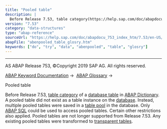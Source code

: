 ```yaml
---
title: "Pooled table"
description: |
  Before Release 7.53, table category(https://help.sap.com/doc/abapdocu_753_index_htm/7.53/en-US/abenddic_database_tables_tab_type.htm) of a database table(https://help.sap.com/doc/abapdocu_753_index_htm/7.53/en-US/abendatabase_table_glosry.htm 'Glossary Entry') in ABAP Dictionary(https://help.s
version: "7.53"
category: "data-structures"
type: "abap-reference"
sourceUrl: "https://help.sap.com/doc/abapdocu_753_index_htm/7.53/en-US/abenpooled_table_glosry.htm"
abapFile: "abenpooled_table_glosry.htm"
keywords: ["do", "try", "data", "abenpooled", "table", "glosry"]
---
```


* * *

AS ABAP Release 753, ©Copyright 2019 SAP AG. All rights reserved.

[ABAP Keyword Documentation](https://help.sap.com/doc/abapdocu_753_index_htm/7.53/en-US/abenabap.htm) →  [ABAP Glossary](https://help.sap.com/doc/abapdocu_753_index_htm/7.53/en-US/abenabap_glossary.htm) → 

Pooled table

Before Release 7.53, [table category](https://help.sap.com/doc/abapdocu_753_index_htm/7.53/en-US/abenddic_database_tables_tab_type.htm) of a [database table](https://help.sap.com/doc/abapdocu_753_index_htm/7.53/en-US/abendatabase_table_glosry.htm "Glossary Entry") in [ABAP Dictionary](https://help.sap.com/doc/abapdocu_753_index_htm/7.53/en-US/abenabap_dictionary_glosry.htm "Glossary Entry"). A pooled table did not exist as a table instance on the [database](https://help.sap.com/doc/abapdocu_753_index_htm/7.53/en-US/abendatabase_glosry.htm "Glossary Entry"). Instead, multiple pooled tables were saved in a [table pool](https://help.sap.com/doc/abapdocu_753_index_htm/7.53/en-US/abentable_pool_glosry.htm "Glossary Entry") in the database. Only [ABAP SQL](https://help.sap.com/doc/abapdocu_753_index_htm/7.53/en-US/abenopen_sql_glosry.htm "Glossary Entry") could be used to access pooled tables. Certain other restrictions also applied. Pooled tables are not longer supported from Release 7.53. Any existing pooled tables were transformed to [transparent tables](https://help.sap.com/doc/abapdocu_753_index_htm/7.53/en-US/abentransparent_table_glosry.htm "Glossary Entry").